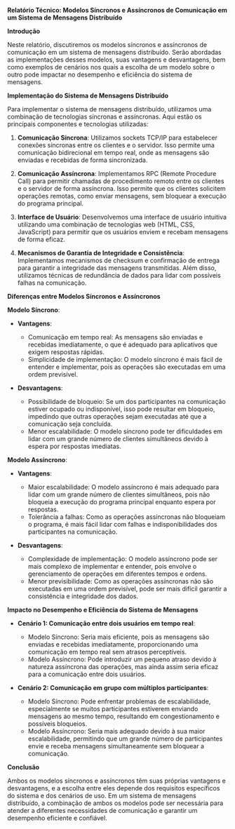 **Relatório Técnico: Modelos Síncronos e Assíncronos de Comunicação em um Sistema de Mensagens Distribuído**

**Introdução**

Neste relatório, discutiremos os modelos síncronos e assíncronos de comunicação em um sistema de mensagens distribuído. Serão abordadas as implementações desses modelos, suas vantagens e desvantagens, bem como exemplos de cenários nos quais a escolha de um modelo sobre o outro pode impactar no desempenho e eficiência do sistema de mensagens.

**Implementação do Sistema de Mensagens Distribuído**

Para implementar o sistema de mensagens distribuído, utilizamos uma combinação de tecnologias síncronas e assíncronas. Aqui estão os principais componentes e tecnologias utilizadas:

1. **Comunicação Síncrona**: Utilizamos sockets TCP/IP para estabelecer conexões síncronas entre os clientes e o servidor. Isso permite uma comunicação bidirecional em tempo real, onde as mensagens são enviadas e recebidas de forma sincronizada.

2. **Comunicação Assíncrona**: Implementamos RPC (Remote Procedure Call) para permitir chamadas de procedimento remoto entre os clientes e o servidor de forma assíncrona. Isso permite que os clientes solicitem operações remotas, como enviar mensagens, sem bloquear a execução do programa principal.

3. **Interface de Usuário**: Desenvolvemos uma interface de usuário intuitiva utilizando uma combinação de tecnologias web (HTML, CSS, JavaScript) para permitir que os usuários enviem e recebam mensagens de forma eficaz.

4. **Mecanismos de Garantia de Integridade e Consistência**: Implementamos mecanismos de checksum e confirmação de entrega para garantir a integridade das mensagens transmitidas. Além disso, utilizamos técnicas de redundância de dados para lidar com possíveis falhas na comunicação.

**Diferenças entre Modelos Síncronos e Assíncronos**

**Modelo Síncrono**:

- **Vantagens**:
  - Comunicação em tempo real: As mensagens são enviadas e recebidas imediatamente, o que é adequado para aplicativos que exigem respostas rápidas.
  - Simplicidade de implementação: O modelo síncrono é mais fácil de entender e implementar, pois as operações são executadas em uma ordem previsível.

- **Desvantagens**:
  - Possibilidade de bloqueio: Se um dos participantes na comunicação estiver ocupado ou indisponível, isso pode resultar em bloqueio, impedindo que outras operações sejam executadas até que a comunicação seja concluída.
  - Menor escalabilidade: O modelo síncrono pode ter dificuldades em lidar com um grande número de clientes simultâneos devido à espera por respostas imediatas.

**Modelo Assíncrono**:

- **Vantagens**:
  - Maior escalabilidade: O modelo assíncrono é mais adequado para lidar com um grande número de clientes simultâneos, pois não bloqueia a execução do programa principal enquanto espera por respostas.
  - Tolerância a falhas: Como as operações assíncronas não bloqueiam o programa, é mais fácil lidar com falhas e indisponibilidades dos participantes na comunicação.

- **Desvantagens**:
  - Complexidade de implementação: O modelo assíncrono pode ser mais complexo de implementar e entender, pois envolve o gerenciamento de operações em diferentes tempos e ordens.
  - Menor previsibilidade: Como as operações assíncronas não são executadas em uma ordem previsível, pode ser mais difícil garantir a consistência e integridade dos dados.

**Impacto no Desempenho e Eficiência do Sistema de Mensagens**

- **Cenário 1: Comunicação entre dois usuários em tempo real**:
  - Modelo Síncrono: Seria mais eficiente, pois as mensagens são enviadas e recebidas imediatamente, proporcionando uma comunicação em tempo real sem atrasos perceptíveis.
  - Modelo Assíncrono: Pode introduzir um pequeno atraso devido à natureza assíncrona das operações, mas ainda assim seria eficaz para a comunicação entre dois usuários.

- **Cenário 2: Comunicação em grupo com múltiplos participantes**:
  - Modelo Síncrono: Pode enfrentar problemas de escalabilidade, especialmente se muitos participantes estiverem enviando mensagens ao mesmo tempo, resultando em congestionamento e possíveis bloqueios.
  - Modelo Assíncrono: Seria mais adequado devido à sua maior escalabilidade, permitindo que um grande número de participantes envie e receba mensagens simultaneamente sem bloquear a comunicação.

**Conclusão**

Ambos os modelos síncronos e assíncronos têm suas próprias vantagens e desvantagens, e a escolha entre eles depende dos requisitos específicos do sistema e dos cenários de uso. Em um sistema de mensagens distribuído, a combinação de ambos os modelos pode ser necessária para atender a diferentes necessidades de comunicação e garantir um desempenho eficiente e confiável.